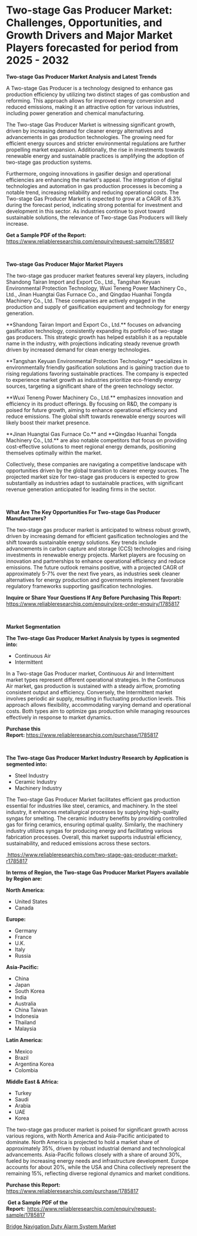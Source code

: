 <p><h1>Two-stage Gas Producer Market: Challenges, Opportunities, and Growth Drivers and Major Market Players forecasted for period from 2025 - 2032</h1></p><p><strong>Two-stage Gas Producer Market Analysis and Latest Trends</strong></p>
<p><p>A Two-stage Gas Producer is a technology designed to enhance gas production efficiency by utilizing two distinct stages of gas combustion and reforming. This approach allows for improved energy conversion and reduced emissions, making it an attractive option for various industries, including power generation and chemical manufacturing.</p><p>The Two-stage Gas Producer Market is witnessing significant growth, driven by increasing demand for cleaner energy alternatives and advancements in gas production technologies. The growing need for efficient energy sources and stricter environmental regulations are further propelling market expansion. Additionally, the rise in investments towards renewable energy and sustainable practices is amplifying the adoption of two-stage gas production systems.</p><p>Furthermore, ongoing innovations in gasifier design and operational efficiencies are enhancing the market's appeal. The integration of digital technologies and automation in gas production processes is becoming a notable trend, increasing reliability and reducing operational costs. The Two-stage Gas Producer Market is expected to grow at a CAGR of 8.3% during the forecast period, indicating strong potential for investment and development in this sector. As industries continue to pivot toward sustainable solutions, the relevance of Two-stage Gas Producers will likely increase.</p></p>
<p><strong>Get a Sample PDF of the Report:&nbsp;</strong> <a href="https://www.reliableresearchiq.com/enquiry/request-sample/1785817?utm_campaign=2883&utm_medium=2&utm_source=Github&utm_content=ia&utm_term=25032025&utm_id=two-stage-gas-producer">https://www.reliableresearchiq.com/enquiry/request-sample/1785817</a></p>
<p>&nbsp;</p>
<p><strong>Two-stage Gas Producer Major Market Players</strong></p>
<p><p>The two-stage gas producer market features several key players, including Shandong Tairan Import and Export Co., Ltd., Tangshan Keyuan Environmental Protection Technology, Wuxi Teneng Power Machinery Co., Ltd., Jinan Huangtai Gas Furnace Co., and Qingdao Huanhai Tongda Machinery Co., Ltd. These companies are actively engaged in the production and supply of gasification equipment and technology for energy generation.</p><p>**Shandong Tairan Import and Export Co., Ltd.** focuses on advancing gasification technology, consistently expanding its portfolio of two-stage gas producers. This strategic growth has helped establish it as a reputable name in the industry, with projections indicating steady revenue growth driven by increased demand for clean energy technologies.</p><p>**Tangshan Keyuan Environmental Protection Technology** specializes in environmentally friendly gasification solutions and is gaining traction due to rising regulations favoring sustainable practices. The company is expected to experience market growth as industries prioritize eco-friendly energy sources, targeting a significant share of the green technology sector.</p><p>**Wuxi Teneng Power Machinery Co., Ltd.** emphasizes innovation and efficiency in its product offerings. By focusing on R&D, the company is poised for future growth, aiming to enhance operational efficiency and reduce emissions. The global shift towards renewable energy sources will likely boost their market presence.</p><p>**Jinan Huangtai Gas Furnace Co.** and **Qingdao Huanhai Tongda Machinery Co., Ltd.** are also notable competitors that focus on providing cost-effective solutions to meet regional energy demands, positioning themselves optimally within the market.</p><p>Collectively, these companies are navigating a competitive landscape with opportunities driven by the global transition to cleaner energy sources. The projected market size for two-stage gas producers is expected to grow substantially as industries adapt to sustainable practices, with significant revenue generation anticipated for leading firms in the sector.</p></p>
<p>&nbsp;</p>
<p><strong>What Are The Key Opportunities For Two-stage Gas Producer Manufacturers?</strong></p>
<p><p>The two-stage gas producer market is anticipated to witness robust growth, driven by increasing demand for efficient gasification technologies and the shift towards sustainable energy solutions. Key trends include advancements in carbon capture and storage (CCS) technologies and rising investments in renewable energy projects. Market players are focusing on innovation and partnerships to enhance operational efficiency and reduce emissions. The future outlook remains positive, with a projected CAGR of approximately 5-7% over the next five years, as industries seek cleaner alternatives for energy production and governments implement favorable regulatory frameworks supporting gasification technologies.</p></p>
<p><strong>Inquire or Share Your Questions If Any Before Purchasing This Report:</strong> <a href="https://www.reliableresearchiq.com/enquiry/pre-order-enquiry/1785817?utm_campaign=2883&utm_medium=2&utm_source=Github&utm_content=ia&utm_term=25032025&utm_id=two-stage-gas-producer">https://www.reliableresearchiq.com/enquiry/pre-order-enquiry/1785817</a></p>
<p>&nbsp;</p>
<p><strong>Market Segmentation</strong></p>
<p><strong>The Two-stage Gas Producer Market Analysis by types is segmented into:</strong></p>
<p><ul><li>Continuous Air</li><li>Intermittent</li></ul></p>
<p><p>In a Two-stage Gas Producer market, Continuous Air and Intermittent market types represent different operational strategies. In the Continuous Air market, gas production is sustained with a steady airflow, promoting consistent output and efficiency. Conversely, the Intermittent market involves periodic air supply, resulting in fluctuating production levels. This approach allows flexibility, accommodating varying demand and operational costs. Both types aim to optimize gas production while managing resources effectively in response to market dynamics.</p></p>
<p><strong>Purchase this Report:&nbsp;</strong><a href="https://www.reliableresearchiq.com/purchase/1785817?utm_campaign=2883&utm_medium=2&utm_source=Github&utm_content=ia&utm_term=25032025&utm_id=two-stage-gas-producer">https://www.reliableresearchiq.com/purchase/1785817</a></p>
<p>&nbsp;</p>
<p><strong>The Two-stage Gas Producer Market Industry Research by Application is segmented into:</strong></p>
<p><ul><li>Steel Industry</li><li>Ceramic Industry</li><li>Machinery Industry</li></ul></p>
<p><p>The Two-stage Gas Producer Market facilitates efficient gas production essential for industries like steel, ceramics, and machinery. In the steel industry, it enhances metallurgical processes by supplying high-quality syngas for smelting. The ceramic industry benefits by providing controlled gas for firing ceramics, ensuring optimal quality. Similarly, the machinery industry utilizes syngas for producing energy and facilitating various fabrication processes. Overall, this market supports industrial efficiency, sustainability, and reduced emissions across these sectors.</p></p>
<p><a href="https://www.reliableresearchiq.com/two-stage-gas-producer-market-r1785817?utm_campaign=2883&utm_medium=2&utm_source=Github&utm_content=ia&utm_term=25032025&utm_id=two-stage-gas-producer">&nbsp;https://www.reliableresearchiq.com/two-stage-gas-producer-market-r1785817</a></p>
<p><strong>In terms of Region, the Two-stage Gas Producer Market Players available by Region are:</strong></p>
<p>
    <p> <strong> North America: </strong>
        <ul>
            <li>United States</li>
            <li>Canada</li>
        </ul>
        </p> 
    <p> <strong> Europe: </strong>
        <ul>
            <li>Germany</li>
            <li>France</li>
            <li>U.K.</li>
            <li>Italy</li>
            <li>Russia</li>
        </ul>
        </p> 
    <p> <strong> Asia-Pacific: </strong>
        <ul>
            <li>China</li>
            <li>Japan</li>
            <li>South Korea</li>
            <li>India</li>
            <li>Australia</li>
            <li>China Taiwan</li>
            <li>Indonesia</li>
            <li>Thailand</li>
            <li>Malaysia</li>
        </ul>
        </p> 
    <p> <strong> Latin America: </strong>
        <ul>
            <li>Mexico</li>
            <li>Brazil</li>
            <li>Argentina Korea</li>
            <li>Colombia</li>
        </ul>
        </p> 
    <p> <strong> Middle East & Africa: </strong>
        <ul>
            <li>Turkey</li>
            <li>Saudi</li>
            <li>Arabia</li>
            <li>UAE</li>
            <li>Korea</li>
        </ul>
    </p>
    </p>
<p><p>The two-stage gas producer market is poised for significant growth across various regions, with North America and Asia-Pacific anticipated to dominate. North America is projected to hold a market share of approximately 35%, driven by robust industrial demand and technological advancements. Asia-Pacific follows closely with a share of around 30%, fueled by increasing energy needs and infrastructure development. Europe accounts for about 20%, while the USA and China collectively represent the remaining 15%, reflecting diverse regional dynamics and market conditions.</p></p>
<p><strong>Purchase this Report: </strong><a href="https://www.reliableresearchiq.com/purchase/1785817?utm_campaign=2883&utm_medium=2&utm_source=Github&utm_content=ia&utm_term=25032025&utm_id=two-stage-gas-producer">https://www.reliableresearchiq.com/purchase/1785817</a></p>
<p>&nbsp;<strong>Get a Sample PDF of the Report:&nbsp;&nbsp;</strong><a href="https://www.reliableresearchiq.com/enquiry/request-sample/1785817?utm_campaign=2883&utm_medium=2&utm_source=Github&utm_content=ia&utm_term=25032025&utm_id=two-stage-gas-producer">https://www.reliableresearchiq.com/enquiry/request-sample/1785817</a></p>
<p><strong></strong></p>
<p><p><a href="https://github.com/verikaahova/Market-Research-Report-List-1/blob/main/bridge-navigation-duty-alarm-system-market.md?utm_campaign=2883&utm_medium=2&utm_source=Github&utm_content=ia&utm_term=25032025&utm_id=two-stage-gas-producer">Bridge Navigation Duty Alarm System Market</a></p></p>